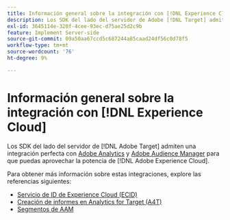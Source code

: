 ```yaml
---
title: Información general sobre la integración con [!DNL Experience Cloud]
description: Los SDK del lado del servidor de Adobe [!DNL Target] admiten una integración perfecta con Adobe Analytics y Adobe Audience Manager para que pueda aprovechar la potencia de Adobe Experience Cloud.
exl-id: 3645114e-320f-4cee-93ec-d75ae25d2c9b
feature: Implement Server-side
source-git-commit: 09a50aa67ccd5c687244a85caad24df56c0d78f5
workflow-type: tm+mt
source-wordcount: '76'
ht-degree: 9%

---
```


# Información general sobre la integración con [!DNL Experience Cloud]

Los SDK del lado del servidor de [!DNL Adobe Target] admiten una integración perfecta con [Adobe Analytics](https://business.adobe.com/es/products/analytics/adobe-analytics.html) y [Adobe Audience Manager](https://business.adobe.com/es/products/audience-manager/adobe-audience-manager.html) para que puedas aprovechar la potencia de [!DNL Adobe Experience Cloud].

Para obtener más información sobre estas integraciones, explore las referencias siguientes:

* [Servicio de ID de Experience Cloud (ECID)](ecid.md)
* [Creación de informes en Analytics for Target (A4T)](a4t-reporting.md)
* [Segmentos de AAM](aam-segments.md)
